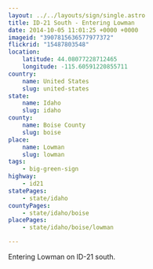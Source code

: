 ```yaml
---
layout: ../../layouts/sign/single.astro
title: ID-21 South - Entering Lowman
date: 2014-10-05 11:01:25 +0000 +0000
imageid: "3907815636577977372"
flickrid: "15487803548"
location:
    latitude: 44.08077228712465
    longitude: -115.60591220855711
country:
    name: United States
    slug: united-states
state:
    name: Idaho
    slug: idaho
county:
    name: Boise County
    slug: boise
place:
    name: Lowman
    slug: lowman
tags:
    - big-green-sign
highway:
    - id21
statePages:
    - state/idaho
countyPages:
    - state/idaho/boise
placePages:
    - state/idaho/boise/lowman

---
```

Entering Lowman on ID-21 south.